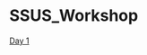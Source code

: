 # SSUS_Workshop
[Day 1](https://colab.research.google.com/drive/11-FJGQwIc0izR7yUZ3kHzn09TGJ4jJVZ)




